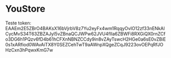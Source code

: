# YouStore

Teste token: EAAEm2E5ZBrO4BAKsX16bVjrbV8z7Yu2eyFx4wm1RqqyOvIO12zf33nENkAlCycMvS34T63ZBZAJyI5vZBnaQCJWPw62JVU4fIla6ZBWFi8RXGiQX0rnZCfo3DG6h1PQzv6fD4b61hCFXnNBNZCCdy9in8vZAyTswcH2HGe0a6sE0vZBiE0s1xARfiod0WAvAiTX8Y0SEZCehTwT9aAWnpXQgeZCqJ9223ovOEPqRfJOHzCxn3hPqwxKmG7w